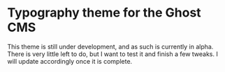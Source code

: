# Typography theme for the Ghost CMS

This theme is still under development, and as such is currently in alpha. There is very little left to do, but I want to test it and finish a few tweaks. I will update accordingly once it is complete.
